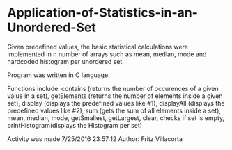 # Application-of-Statistics-in-an-Unordered-Set

Given predefined values, the basic statistical calculations were
implemented in n number of arrays such as mean, median, mode and
hardcoded histogram per unordered set.

Program was written in C language.

Functions include:
  contains (returns the number of occurences of a given value in a set), 
  getElements (returns the number of elements inside a given set), 
  display (displays the predefined values like #1), 
  displayAll (displays the predefined values like #2), 
  sum (gets the sum of all elements inside a set), 
  mean, 
  median, 
  mode, 
  getSmallest, 
  getLargest, 
  clear, 
  checks if set is empty, 
  printHistogram(displays the Histogram per set)
  
  
Activity was made 7/25/2016 23:57:12
Author: Fritz Villacorta
